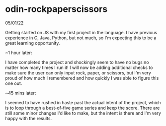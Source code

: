 # odin-rockpaperscissors

05/01/22

Getting started on JS with my first project in the language. I have previous experience in C, Java, Python, but not much, so I'm expecting this to be a great learning opportunity.

~1 hour later:

I have completed the project and shockingly seem to have no bugs no matter how many times I run it! I will now be adding additional checks to make sure the user can only input rock, paper, or scissors, but I'm very proud of how much I remembered and how quickly I was able to figure this one out.

~45 mins later:

I seemed to have rushed in haste past the actual intent of the project, which is to loop through a best-of-five game series and keep the score. There are still some minor changes I'd like to make, but the intent is there and I'm very happy with the results.